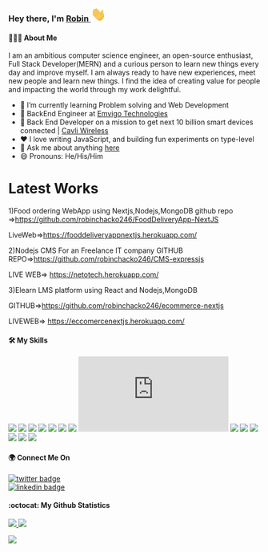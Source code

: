 ### Hey there, I'm <a  href="https://github.com/robinchacko246/"> Robin </a> <img  src="https://raw.githubusercontent.com/ABSphreak/ABSphreak/master/gifs/Hi.gif" width="30px"></h2>

#### 👨🏻‍💻 About Me 

I am an ambitious computer science engineer, an open-source enthusiast, Full Stack Developer(MERN) and a curious person to learn new things every day and improve myself. I am always ready to have new experiences, meet new people and learn new things. I find the idea of creating value for people and impacting the world through my work delightful.

- 🌱 I’m currently learning Problem solving and Web Development
- 💼 BackEnd Engineer at [Emvigo Technologies](https://www.emvigotech.com/)
- 💼 Back End Developer on a mission to get next 10 billion smart devices connected | [Cavli Wireless](https://www.cavliwireless.com/)
- ❤️ I love writing JavaScript, and building fun experiments on type-level
- 💬 Ask me about anything [here](https://github.com/robinchacko246/robinchacko246/issues)
- 😄 Pronouns: He/His/Him

Latest Works
=================
1)Food ordering WebApp using Nextjs,Nodejs,MongoDB github repo =>https://github.com/robinchacko246/FoodDeliveryApp-NextJS 

LiveWeb=>https://fooddeliveryappnextjs.herokuapp.com/

2)Nodejs CMS For an Freelance IT company GITHUB REPO=>https://github.com/robinchacko246/CMS-expressjs 

  LIVE WEB=> https://netotech.herokuapp.com/

3)Elearn LMS platform using React and Nodejs,MongoDB 

GITHUB=>https://github.com/robinchacko246/ecommerce-nextjs

LIVEWEB=> https://eccomercenextjs.herokuapp.com/









#### 🛠 My Skills

  ![](https://img.shields.io/badge/HTML5-E34F26?style=for-the-badge&logo=html5&logoColor=white)
  ![](https://img.shields.io/badge/CSS3-1572B6?style=for-the-badge&logo=css3&logoColor=white)
  ![](https://img.shields.io/badge/JavaScript-F7DF1E?style=for-the-badge&logo=javascript&logoColor=black)
  ![](https://img.shields.io/badge/React-20232A?style=for-the-badge&logo=react&logoColor=61DAFB)
  ![](https://img.shields.io/badge/Node.js-43853D?style=for-the-badge&logo=node.js&logoColor=white)
  ![](https://img.shields.io/badge/Express.js-404D59?style=for-the-badge)
  ![](https://img.shields.io/badge/GraphQL-gray?style=for-the-badge&logo=GraphQL&logoColor=#f705a3)
  ![](https://img.shields.io/badge/Next.js?style=for-the-badge&logo=next.js&logoColor=#f705a4)
  ![](https://img.shields.io/badge/MongoDB-4EA94B?style=for-the-badge&logo=mongodb&logoColor=white)
  ![](https://img.shields.io/badge/Heroku-430098?style=for-the-badge&logo=heroku&logoColor=white)
  ![](https://img.shields.io/badge/Git-white?style=for-the-badge&logo=git&logoColor=Orange)
  ![](https://img.shields.io/badge/Github-eb4034?style=for-the-badge&logo=github&logoColor=black)
  ![](https://img.shields.io/badge/vscode-gray?style=for-the-badge&logo=visualstudiocode&logoColor=508cfa)
  ![](https://img.shields.io/badge/Material--UI-0081CB?style=for-the-badge&logo=material-ui&logoColor=white)
  
#### 🌍 Connect Me On

[![twitter badge](https://img.shields.io/badge/twitter-robin-chacko-134473188?style=social&logo=twitter)](https://twitter.com/robinchacko246)<br/>
[![linkedin badge](https://img.shields.io/badge/linkedin-robin-chacko-134473188?style=social&logo=linkedin)](https://in.linkedin.com/in/robin-chacko-134473188)


#### :octocat: My Github Statistics

<a href="https://github.com/robinchacko246">
  <img height="180em" src="https://github-readme-stats.vercel.app/api?username=robinchacko246&theme=radical&show_icons=true" />
  <img height="180em" src="https://github-readme-stats.vercel.app/api/top-langs/?username=robinchacko246&theme=radical&layout=compact" />
</a>

![](https://komarev.com/ghpvc/?username=robinchacko246)

<br/>
